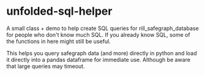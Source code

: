 # unfolded-sql-helper
A small class + demo to help create SQL queries for rill_safegraph_database for people who don't know much SQL. If you already know SQL, some of the functions in here might still be useful.

This helps you query safegraph data (and more) directly in python and load it directly into a pandas dataframe for immediate use. Although be aware that large queries may timeout.
